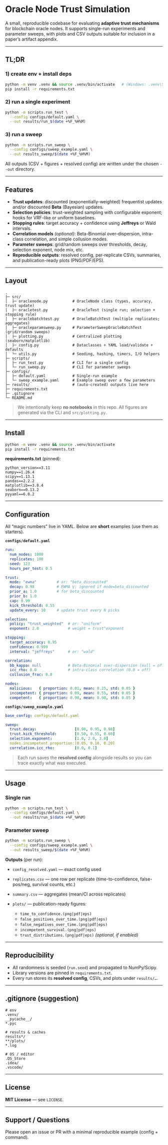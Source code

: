 # Oracle Node Trust Simulation

A small, reproducible codebase for evaluating **adaptive trust mechanisms** for blockchain oracle nodes.
It supports single-run experiments and parameter sweeps, with plots and CSV outputs suitable for inclusion in a paper’s artifact appendix.

---

## TL;DR

### 1) create env + install deps

```bash
python -m venv .venv && source .venv/bin/activate   # (Windows: .venv\Scripts\activate)
pip install -r requirements.txt
```

### 2) run a single experiment

```bash
python -m scripts.run_test \
  --config configs/default.yaml \
  --out results/run_$(date +%F_%H%M)
```

### 3) run a sweep

```bash
python -m scripts.run_sweep \
  --config configs/sweep_example.yaml \
  --out results_sweep/$(date +%F_%H%M)
```

All outputs (CSV + figures + resolved config) are written under the chosen `--out` directory.

---

## Features

* **Trust updates**: discounted (exponentially-weighted) frequentist updates and/or discounted **Beta** (Bayesian) updates.
* **Selection policies**: trust-weighted sampling with configurable exponent; hooks for VRF-like or uniform baselines.
* **Stopping rules**: target accuracy + confidence using **Jeffreys** or Wald intervals.
* **Correlation models** *(optional)*: Beta-Binomial over-dispersion, intra-class correlation, and simple collusion modes.
* **Parameter sweeps**: grid/random sweeps over thresholds, decay, selection exponent, node mix, etc.
* **Reproducible outputs**: resolved config, per-replicate CSVs, summaries, and publication-ready plots (PNG/PDF/EPS).

---

## Layout

```
.
├─ src/
│  ├─ oraclenode.py           # OracleNode class (types, accuracy, trust update)
│  ├─ oracletest.py           # OracleTest (single run; selection + stopping rule)
│  ├─ oraclebatchtest.py      # OracleBatchTest (multiple replicates; aggregates)
│  ├─ oracleparamsweep.py     # ParameterSweepOracleBatchTest (grid/random sweeps)
│  ├─ plotting.py             # Centralized plotting (seaborn/matplotlib)
│  ├─ config.py               # Dataclasses + YAML load/validate + defaults
│  └─ utils.py                # Seeding, hashing, timers, I/O helpers
├─ scripts/
│  ├─ run_test.py             # CLI for a single config
│  └─ run_sweep.py            # CLI for parameter sweeps
├─ configs/
│  ├─ default.yaml            # Single-run example
│  └─ sweep_example.yaml      # Example sweep over a few parameters
├─ results/                   # (auto-created) outputs live here
├─ requirements.txt
├─ .gitignore
└─ README.md
```

> We intentionally keep **no notebooks** in this repo. All figures are generated via the CLI and `src/plotting.py`.

---

## Install

```bash
python -m venv .venv && source .venv/bin/activate
pip install -r requirements.txt
```

**requirements.txt** (pinned):

```
python_version==3.11
numpy==1.26.4
scipy==1.13.1
pandas==2.2.2
matplotlib==3.8.4
seaborn==0.13.2
pyyaml==6.0.2
```

---

## Configuration

All “magic numbers” live in YAML. Below are **short** examples (use them as starters).

**`configs/default.yaml`**

```yaml
run:
  num_nodes: 1000
  replicates: 100
  seed: 123
  hours_per_test: 0.5

trust:
  mode: "ewma"         # or: "beta_discounted"
  decay: 0.98          # EWMA γ; ignored if mode=beta_discounted
  prior_a: 1.0         # for beta_discounted
  prior_b: 1.0
  cap: 0.99
  kick_threshold: 0.55
  update_every: 10     # update trust every N picks

selection:
  policy: "trust_weighted"  # or: "uniform"
  exponent: 2.0             # weight = trust^exponent

stopping:
  target_accuracy: 0.95
  confidence: 0.999
  interval: "jeffreys"      # or: "wald"

correlation:
  bb_kappa: null            # Beta-Binomial over-dispersion (null = off)
  icc_rho: 0.0              # intra-class correlation (0.0 = off)
  collusion_frac: 0.0

nodes:
  malicious:   { proportion: 0.01, mean: 0.25, std: 0.05 }
  incompetent: { proportion: 0.09, mean: 0.55, std: 0.05 }
  competent:   { proportion: 0.90, mean: 0.90, std: 0.05 }
```

**`configs/sweep_example.yaml`**

```yaml
base_config: configs/default.yaml

sweep:
  trust.decay:                 [0.90, 0.95, 0.98]
  trust.kick_threshold:        [0.50, 0.55, 0.60]
  selection.exponent:          [1.0, 2.0, 3.0]
  nodes.incompetent.proportion:[0.05, 0.10, 0.20]
  correlation.icc_rho:         [0.0, 0.1]
```

> Each run saves the **resolved config** alongside results so you can trace exactly what was executed.

---

## Usage

### Single run

```bash
python -m scripts.run_test \
  --config configs/default.yaml \
  --out results/run_$(date +%F_%H%M)
```

### Parameter sweep

```bash
python -m scripts.run_sweep \
  --config configs/sweep_example.yaml \
  --out results_sweep/$(date +%F_%H%M)
```

**Outputs** (per run):

* `config_resolved.yaml` — exact config used
* `replicates.csv` — one row per replicate (time-to-confidence, false-pos/neg, survival counts, etc.)
* `summary.csv` — aggregates (mean/CI across replicates)
* `plots/` — publication-ready figures:

  * `time_to_confidence.(png|pdf|eps)`
  * `false_positives_over_time.(png|pdf|eps)`
  * `false_negatives_over_time.(png|pdf|eps)`
  * `incompetent_survival.(png|pdf|eps)`
  * `trust_distributions.(png|pdf|eps)` *(optional, if enabled)*

---

## Reproducibility

* All randomness is seeded (`run.seed`) and propagated to NumPy/Scipy.
* Library versions are pinned in `requirements.txt`.
* Every run stores its **resolved config**, CSVs, and plots under `results/…`.

---

## .gitignore (suggestion)

```
# env
.venv/
__pycache__/
*.pyc

# results & caches
results*/
**/plots/
*.log

# OS / editor
.DS_Store
.idea/
.vscode/
```

---

## License

**MIT License** — see `LICENSE`.

---

## Support / Questions

Please open an issue or PR with a minimal reproducible example (config + command).
